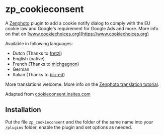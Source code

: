 # zp_cookieconsent

A [Zenphoto](http://www.zenphoto.org) plugin to add a cookie notify dialog to comply with the EU cookie law and 
Google's requirement for Google Ads and more. More info on that on [www.cookiechoices.org](https://www.cookiechoices.org)


Available in following languages:

- Dutch (Thanks to [fretzl](https://github.com/fretzl))
- English (native)
- French (Thanks to [michgagnon](https://github.com/michgagnon))
- German
- Italian (Thanks to [bic-ed](https://github.com/bic-ed))

More translations welcome. More info on the [Zenphoto translation tutorial](http://www.zenphoto.org/news/translating-tutorial).

Adapted from [cookieconsent.insites.com](https://cookieconsent.insites.com)

## Installation

Put the file `zp_cookieconsent` and the folder of the same name into your `/plugins` folder, enable the plugin and set options as needed.

